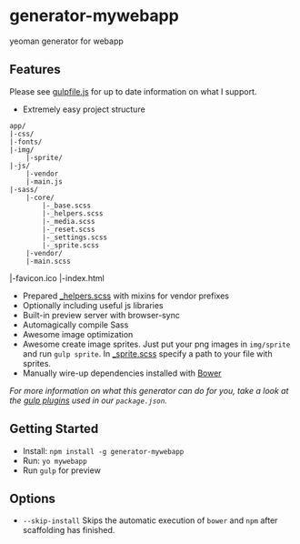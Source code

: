 generator-mywebapp
==================

yeoman generator for webapp

## Features

Please see [gulpfile.js](app/templates/gulpfile.js) for up to date information on what I support.

* Extremely easy project structure
```
app/
|-css/
|-fonts/
|-img/
    |-sprite/
|-js/
    |-vendor
    |-main.js
|-sass/
    |-core/
        |-_base.scss 
        |-_helpers.scss
        |-_media.scss
        |-_reset.scss
        |-_settings.scss
        |-_sprite.scss
    |-vendor/
    |-main.scss
```
|-favicon.ico
|-index.html
* Prepared [_helpers.scss](app/templates/sass/_helpers.scss) with mixins for vendor prefixes
* Optionally including useful js libraries
* Built-in preview server with browser-sync
* Automagically compile Sass
* Awesome image optimization
* Awesome create image sprites. Just put your png images in `img/sprite` and run `gulp sprite`. In [_sprite.scss](app/templates/sass/_sprite.scss) specify a path to your file with sprites.   
* Manually wire-up dependencies installed with [Bower](http://bower.io) 

*For more information on what this generator can do for you, take a look at the [gulp plugins](app/templates/_package.json) used in our `package.json`.*


## Getting Started

- Install: `npm install -g generator-mywebapp`
- Run: `yo mywebapp`
- Run `gulp` for preview

## Options

- `--skip-install`
  Skips the automatic execution of `bower` and `npm` after scaffolding has finished.
